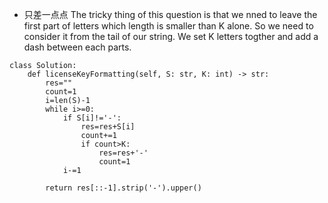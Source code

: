 - 只差一点点
The tricky thing of this question is that we nned to leave the first part of letters which length is smaller than K alone. So we need to consider it from the tail of our string. We set K letters togther and add a dash between each parts.
```python3
class Solution:
    def licenseKeyFormatting(self, S: str, K: int) -> str:
        res=""
        count=1
        i=len(S)-1
        while i>=0:
            if S[i]!='-':
                res=res+S[i]
                count+=1
                if count>K:
                    res=res+'-'
                    count=1
            i-=1
        
        return res[::-1].strip('-').upper()
```
